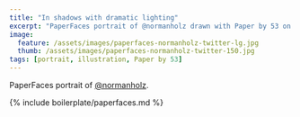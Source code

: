 ```yaml
---
title: "In shadows with dramatic lighting"
excerpt: "PaperFaces portrait of @normanholz drawn with Paper by 53 on an iPad."
image: 
  feature: /assets/images/paperfaces-normanholz-twitter-lg.jpg
  thumb: /assets/images/paperfaces-normanholz-twitter-150.jpg
tags: [portrait, illustration, Paper by 53]
---
```


PaperFaces portrait of [@normanholz](http://twitter.com/normanholz).

{% include boilerplate/paperfaces.md %}